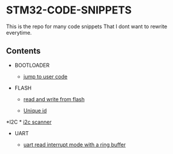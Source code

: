 # STM32-CODE-SNIPPETS

This is the repo for many code snippets That I dont want to rewrite everytime.


## Contents

* BOOTLOADER

	* [jump to user code](Bootloaders/Jump-to-user-code.md)
	
* FLASH
	
	* [read and write from flash](FLASH/user-code-read-and-write-flash.md )
	
	* [Unique id](FLASH/unique-id.md)

*I2C
	* [i2c scanner](I2C/i2c_scanner.md)

* UART
	
	* [uart read interrupt mode with a ring buffer](UART/uart-receive-inturrupt-circular-buffer.md)
	
	






